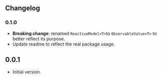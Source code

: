 ## Changelog

### 0.1.0 
- **Breaking change**: renamed `ReactiveModel<T>`to `ObservableValue<T>` to better reflect its purpose.
- Update readme to reflect the real package usage.

## 0.0.1

- Initial version.